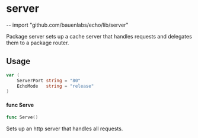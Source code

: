 # server
--
    import "github.com/bauenlabs/echo/lib/server"

Package server sets up a cache server that handles requests and delegates them
to a package router.

## Usage

```go
var (
	ServerPort string = "80"
	EchoMode   string = "release"
)
```

#### func  Serve

```go
func Serve()
```
Sets up an http server that handles all requests.
